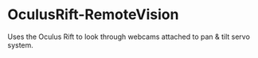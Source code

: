 # OculusRift-RemoteVision
Uses the Oculus Rift to look through webcams attached to pan &amp; tilt servo system.

